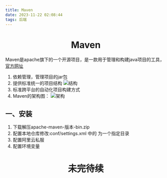 ```yaml
---
title: Maven
date: 2023-11-22 02:08:44
tags: 后端
---
```

# <center>Maven
Maven是apache旗下的一个开源项目，是一款用于管理和构建java项目的工具，[官方网址](https://maven.apache.org/)
1. 依赖管理，管理项目的jar包
2. 提供标准统一的项目结构
![结构](http://123.56.141.254/img/maven1.png)
3. 标准跨平台的自动化项目构建方式
4. Maven的架构图：
![架构](http://123.56.141.254/img/maven2.png)

## 一、安装
1. 下载解压apache-maven-版本-bin.zip
2. 配置本地仓库修改:conf/settings.xml 中的 <localRepository> 为一个指定目录
3. 配置阿里云私服
4. 配置环境变量

# <center>未完待续 